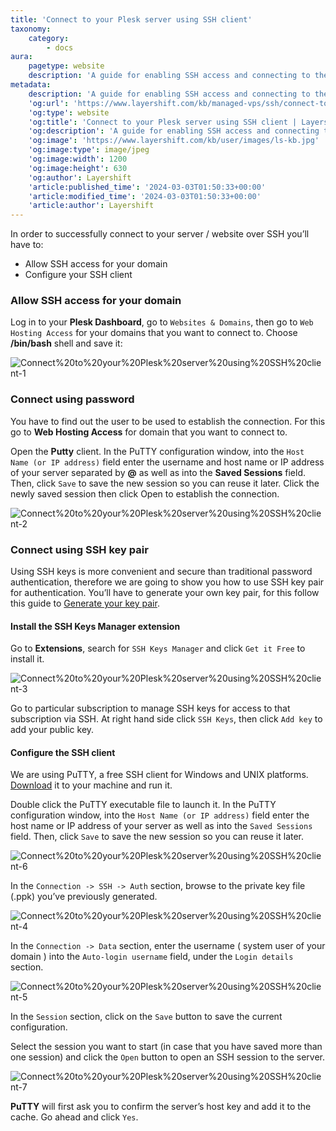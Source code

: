 ```yaml
---
title: 'Connect to your Plesk server using SSH client'
taxonomy:
    category:
        - docs
aura:
    pagetype: website
    description: 'A guide for enabling SSH access and connecting to the VPS using PuTTY SSH client'
metadata:
    description: 'A guide for enabling SSH access and connecting to the VPS using PuTTY SSH client'
    'og:url': 'https://www.layershift.com/kb/managed-vps/ssh/connect-to-your-plesk-server-using-ssh-client'
    'og:type': website
    'og:title': 'Connect to your Plesk server using SSH client | Layershift KB'
    'og:description': 'A guide for enabling SSH access and connecting to the VPS using PuTTY SSH client'
    'og:image': 'https://www.layershift.com/kb/user/images/ls-kb.jpg'
    'og:image:type': image/jpeg
    'og:image:width': 1200
    'og:image:height': 630
    'og:author': Layershift
    'article:published_time': '2024-03-03T01:50:33+00:00'
    'article:modified_time': '2024-03-03T01:50:33+00:00'
    'article:author': Layershift
---
```


In order to successfully connect to your server / website over SSH you’ll have to:

* Allow SSH access for your domain
* Configure your SSH client

### Allow SSH access for your domain

Log in to your **Plesk Dashboard**, go to `Websites & Domains`, then go to `Web Hosting Access` for your domains that you want to connect to. Choose **/bin/bash** shell and save it:

![Connect%20to%20your%20Plesk%20server%20using%20SSH%20client-1](Connect%20to%20your%20Plesk%20server%20using%20SSH%20client-1.png "Connect%20to%20your%20Plesk%20server%20using%20SSH%20client-1")
### Connect using password

You have to find out the user to be used to establish the connection. For this go to **Web Hosting Access** for domain that you want to connect to.

Open the **Putty** client. In the PuTTY configuration window, into the `Host Name (or IP address)` field enter the username and host name or IP address of your server separated by **@** as well as into the **Saved Sessions** field. Then, click `Save` to save the new session so you can reuse it later. Click the newly saved session then click Open to establish the connection.

![Connect%20to%20your%20Plesk%20server%20using%20SSH%20client-2](Connect%20to%20your%20Plesk%20server%20using%20SSH%20client-2.png "Connect%20to%20your%20Plesk%20server%20using%20SSH%20client-2")

### Connect using SSH key pair

Using SSH keys is more convenient and secure than traditional password authentication, therefore we are going to show you how to use SSH key pair for authentication. You’ll have to generate your own key pair, for this follow this guide to [Generate your key pair](../generating-ssh-keys-with-puttygen).

#### Install the SSH Keys Manager extension

Go to **Extensions**, search for `SSH Keys Manager` and click `Get it Free` to install it.

![Connect%20to%20your%20Plesk%20server%20using%20SSH%20client-3](Connect%20to%20your%20Plesk%20server%20using%20SSH%20client-3.png "Connect%20to%20your%20Plesk%20server%20using%20SSH%20client-3")

Go to particular subscription to manage SSH keys for access to that subscription via SSH. At right hand side click `SSH Keys`, then click `Add key` to add your public key.

#### Configure the SSH client

We are using PuTTY, a free SSH client for Windows and UNIX platforms. [Download](https://www.chiark.greenend.org.uk/~sgtatham/putty/latest.html) it to your machine and run it.

Double click the PuTTY executable file to launch it. In the PuTTY configuration window, into the `Host Name (or IP address)` field enter the host name or IP address of your server as well as into the `Saved Sessions` field. Then, click `Save` to save the new session so you can reuse it later.

![Connect%20to%20your%20Plesk%20server%20using%20SSH%20client-6](Connect%20to%20your%20Plesk%20server%20using%20SSH%20client-6.png "Connect%20to%20your%20Plesk%20server%20using%20SSH%20client-6")

In the `Connection -> SSH -> Auth` section, browse to the private key file (.ppk) you’ve previously generated.

![Connect%20to%20your%20Plesk%20server%20using%20SSH%20client-4](Connect%20to%20your%20Plesk%20server%20using%20SSH%20client-4.png "Connect%20to%20your%20Plesk%20server%20using%20SSH%20client-4")

In the `Connection -> Data` section, enter the username ( system user of your domain ) into the `Auto-login username` field, under the `Login details` section.

![Connect%20to%20your%20Plesk%20server%20using%20SSH%20client-5](Connect%20to%20your%20Plesk%20server%20using%20SSH%20client-5.png "Connect%20to%20your%20Plesk%20server%20using%20SSH%20client-5")

In the `Session` section, click on the `Save` button to save the current configuration.

Select the session you want to start (in case that you have saved more than one session) and click the `Open` button to open an SSH session to the server.

![Connect%20to%20your%20Plesk%20server%20using%20SSH%20client-7](Connect%20to%20your%20Plesk%20server%20using%20SSH%20client-7.png "Connect%20to%20your%20Plesk%20server%20using%20SSH%20client-7")

**PuTTY** will first ask you to confirm the server’s host key and add it to the cache. Go ahead and click `Yes`.

